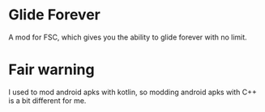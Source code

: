 # Glide Forever
A mod for FSC, which gives you the ability to glide forever with
no limit.

# Fair warning
I used to mod android apks with kotlin, so modding android apks with
C++ is a bit different for me.
